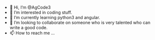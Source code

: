 - 👋 Hi, I’m @AgCode3 
- 👀 I’m interested in coding stuff. 
- 🌱 I’m currently learning python3 and angular.
- 💞️ I’m looking to collaborate on someone who is very talented who can write a good code.  
- 📫 How to reach me ...

<!---
AgCode3/AgCode3 is a ✨ special ✨ repository because its `README.md` (this file) appears on your GitHub profile.
You can click the Preview link to take a look at your changes.
--->
